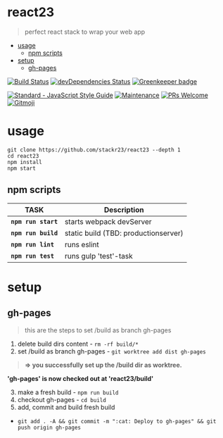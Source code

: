 # react23
> perfect react stack to wrap your web app

<!-- MarkdownTOC autolink="true" autoanchor="true" -->

- [usage](#usage)
    - [npm scripts](#npm-scripts)
- [setup](#setup)
    - [gh-pages](#gh-pages)

<!-- /MarkdownTOC -->


[![Build Status](https://travis-ci.com/stackr23/react23.svg?branch=master)](https://travis-ci.com/stackr23/react23)
[![devDependencies Status](https://david-dm.org/stackr23/react23/dev-status.svg)](https://david-dm.org/stackr23/react23?type=dev)
[![Greenkeeper badge](https://badges.greenkeeper.io/stackr23/react23.svg)](https://greenkeeper.io/)

<a href="https://standardjs.com"><img src="https://img.shields.io/badge/code_style-standard-brightgreen.svg" alt="Standard - JavaScript Style Guide"></a>
[![Maintenance][maintenance-img]][maintenance-url]
[![PRs Welcome][pr-welcome]](http://makeapullrequest.com)
<a href="https://gitmoji.carloscuesta.me">
    <img src="https://img.shields.io/badge/gitmoji-%20😜%20😍-FFDD67.svg?style=flat-square"
         alt="Gitmoji">
</a>

[maintenance-img]: https://img.shields.io/badge/Maintained%3F-yes-green.svg
[maintenance-url]: https://GitHub.com/Doubleu23/tailored-react-env/graphs/commit-activity
[pr-welcome]: https://img.shields.io/badge/PRs-welcome-brightgreen.svg?style=flat-square

<a id="usage"></a>
# usage
```
git clone https://github.com/stackr23/react23 --depth 1
cd react23
npm install
npm start 
```

<a id="npm-scripts"></a>
## npm scripts
| __TASK__              | __Description__                       |   
|-----------------------|---------------------------------------|
| __`npm run start`__   | starts webpack devServer              |
| __`npm run build`__   | static build (TBD: productionserver)  |
| __`npm run lint`__    | runs eslint                           |
| __`npm run test`__    | runs gulp 'test'-task                 | 


<a id="setup"></a>
# setup

<a id="gh-pages"></a>
## gh-pages
> this are the steps to set /build as branch gh-pages

1. delete build dirs content - `rm -rf build/*`  
2. set /build as branch gh-pages - `git worktree add dist gh-pages`

> __=> you successfully set up the /build dir as worktree.__  

__'gh-pages' is now checked out at 'react23/build'__

3. make a fresh build - `npm run build`  
4. checkout gh-pages - `cd build`  
5. add, commit and build fresh build  
- `git add . -A && git commit -m ":cat: Deploy to gh-pages" && git push origin gh-pages`  
